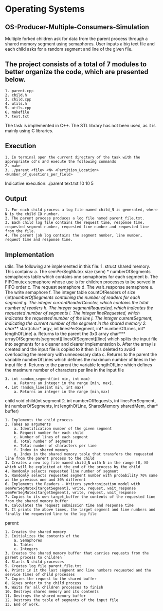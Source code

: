 # Operating Systems
## OS-Producer-Multiple-Consumers-Simulation
Multiple forked children ask for data from the parent process through a shared memory segment using semaphores. User inputs a big text file and each child asks for a random segment and line of the given file.

## The project consists of a total of 7 modules to better organize the code, which are presented below.
    1. parent.cpp
    2. child.h
    3. child.cpp
    4. utils.h
    5. utils.cpp
    6. makefile
    7. text.txt

The task is implemented in C++. The STL library has not been used, as it is mainly using C libraries.

## Execution
    1. In terminal open the current directory of the task with the appropriate cd's and execute the following commands
    2. make
    3. ./parent <file> <N> <Partition_Location> <Number_of_questions_per_field>
Indicative execution: ./parent text.txt 10 10 5

## Output
    1. For each child process a log file named child_N is generated, where N is the child ID number.
    2. The parent process produces a log file named parent_file.txt.
    3. Each child log file contains the request time, response time, requested segment number, requested line number and requested line from the file.
    4. The parent job log contains the segment number, line number, request time and response time.
## Implementation
utils:
The following are implemented in this file:
    1. struct shared memory. This contains:
        a. The semPerSegMutex size (sem) * numberOfSegments semaphores table which contains one semaphores for each segment
        b. The FIFOmutex semaphore whose use is for children processes to be served in FIFO order
        c. The request semaphore
        d. The wait_response semaphore
        e. The write semaphore
        f. The integer table countOfReaders of size (int)*numberOfSegments containing the number of readers for each segment
        g. The integer currentReaderCounter, which contains the total number of readers
        h. The integer segmentRequested, which indicates the requested number of segments
        i. The integer lineRequested, which indicates the requested number of the line
        j. The integer currentSegment, indicating the current number of the segment in the shared memory 
    2. char*** start(char* argv, int linesPerSegment, int* numberOfLines, int* lengthOfLine)
        a. Returns to the parent the 3x3 array char*** arrayOfSegments[segment][linesOfSegment][line] which splits the input file into segments for a                cleaner and clearer implementation
        b. After the array is created and the input file is copied to it then it is deleted to avoid overloading the memory with unnecessary data
        c. Returns to the parent the variable numberOfLines which defines the maximum number of lines in the input file
        d. Returns to the parent the variable lengthOfLine which defines the maximum number of characters per line in the input file

    3. int random_segment(int min, int max)
        a. Returns an integer in the range [min, max].
    4. int random_line(int min, int max)
        a. Returns an integer in the range [min,max)


child
void child(int segmentID, int numberOfRequests, int linesPerSegment, int numberOfSegments, int lengthOfLine, SharedMemory sharedMem, char* buffer)

    1. Implements the child process
    2. Takes as arguments
        a. Identification number of the given segment
        b. Request number for each child
        c. Number of lines of each segment
        d. Total number of segments
        e. Total number of characters per line
        f. Index in shared memory
        g. Index in the shared memory table that transfers the requested line from the parent process to the child
    3. Creates a new log file named child_N with N in the range [0, N) which will be exploited at the end of the process by the child
    4. Randomly selects requested line number of segment
    5. Randomly selects requested segment number with probability 70% same as the previous one and 30% different
    6. Implements the Readers - Writers synchronization model with semPerSegMutex[targetSegment], write, request, wait_response semPerSegMutex[targetSegment], write, request, wait_response
    7. Copies to its own target_buffer the contents of the requested line from the shared memory buffer
    8. Calculates the request submission time and response time
    9. It prints the above times, the target segment and line numbers and finally the requested line to the log file

parent:

    1. Creates the shared memory
    2. Initializes the contents of the
        a. Semaphores
        b. Tables
        c. Integers
    3. Creates the shared memory buffer that carries requests from the parent process to children
    4. Starts N child processes
    5. Creates log file parent_file.txt 
    6. Prints in it the last segment and line numbers requested and the service times of child processes
    7. Copies the request to the shared buffer
    8. Gives order to the child process
    9. Waits for all children processes to finish
    10. Destroys shared memory and its contents
    11. Destroys the shared memory buffer
    12. Destroys the table of segments of the input file
    13. End of work.
